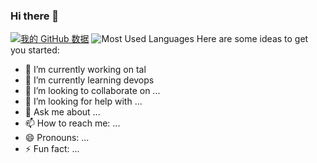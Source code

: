 ### Hi there 👋
<!-- **runtu666/runtu666** is a ✨ _special_ ✨ repository because its `README.md` (this file) appears on your GitHub profile. -->

[![我的 GitHub 数据](https://github-readme-stats.vercel.app/api?username=runtu666&show_icons=true&theme=dark&count_private=true&line_height=40)]()
![Most Used Languages](https://github-readme-stats.vercel.app/api/top-langs/?username=runtu666&theme=dark&layout=compact&line_height=40)
Here are some ideas to get you started:

- 🔭 I’m currently working on tal
- 🌱 I’m currently learning devops
- 👯 I’m looking to collaborate on ...
- 🤔 I’m looking for help with ...
- 💬 Ask me about ...
- 📫 How to reach me: ...
- 😄 Pronouns: ...
- ⚡ Fun fact: ...
